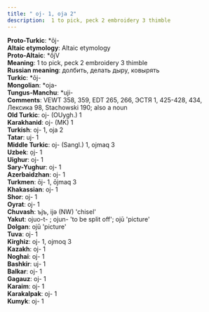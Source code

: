 ```yaml
---
title: " oj- 1, oja 2"
description:  1 to pick, peck 2 embroidery 3 thimble
---
```


<strong>Proto-Turkic</strong>:  *ōj-<br>
<strong>Altaic etymology</strong>:  Altaic etymology<br>
<strong> Proto-Altaic</strong>:  *ṓjV<br>
<strong>Meaning</strong>:  1 to pick, peck 2 embroidery 3 thimble<br>
<strong>Russian meaning</strong>:  долбить, делать дыру, ковырять<br>
<strong>Turkic</strong>:  *ōj-<br>
<strong>Mongolian</strong>:  *oja-<br>
<strong>Tungus-Manchu</strong>:  *uji-<br>
<strong>Comments</strong>:  VEWT 358, 359, EDT 265, 266, ЭСТЯ 1, 425-428, 434, Лексика 98, Stachowski 190; also a noun<br>
<strong>Old Turkic</strong>:  oj- (OUygh.) 1<br>
<strong>Karakhanid</strong>:  oj- (MK) 1<br>
<strong>Turkish</strong>:  oj- 1, oja 2<br>
<strong>Tatar</strong>:  uj- 1<br>
<strong>Middle Turkic</strong>:  oj- (Sangl.) 1, ojmaq 3<br>
<strong>Uzbek</strong>:  ọj- 1<br>
<strong>Uighur</strong>:  oj- 1<br>
<strong>Sary-Yughur</strong>:  oj- 1<br>
<strong>Azerbaidzhan</strong>:  oj- 1<br>
<strong>Turkmen</strong>:  ōj- 1, ōjmaq 3<br>
<strong>Khakassian</strong>:  oj- 1<br>
<strong>Shor</strong>:  oj- 1<br>
<strong>Oyrat</strong>:  oj- 1<br>
<strong>Chuvash</strong>:  ъjъ, ijǝ (NW) 'chisel'<br>
<strong>Yakut</strong>:  ojuo-t- ; ojun- 'to be split off'; ojū 'picture'<br>
<strong>Dolgan</strong>:  ojū 'picture'<br>
<strong>Tuva</strong>:  oj- 1<br>
<strong>Kirghiz</strong>:  oj- 1, ojmoq 3<br>
<strong>Kazakh</strong>:  oj- 1<br>
<strong>Noghai</strong>:  oj- 1<br>
<strong>Bashkir</strong>:  uj- 1<br>
<strong>Balkar</strong>:  oj- 1<br>
<strong>Gagauz</strong>:  oj- 1<br>
<strong>Karaim</strong>:  oj- 1<br>
<strong>Karakalpak</strong>:  oj- 1<br>
<strong>Kumyk</strong>:  oj- 1<br>


